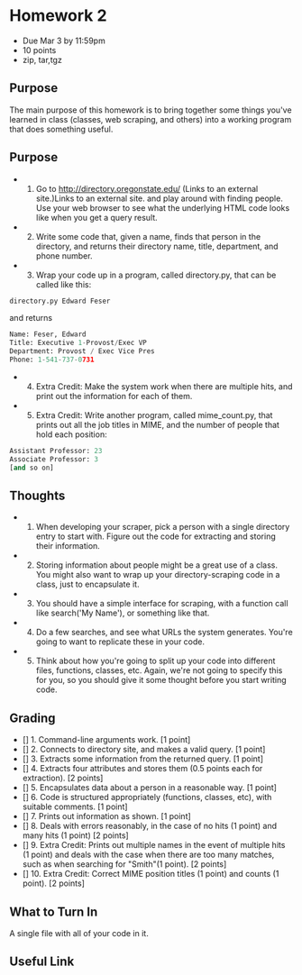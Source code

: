# Homework 2
* Due Mar 3 by 11:59pm 
* 10 points
* zip, tar,tgz

## Purpose
The main purpose of this homework is to bring together some things you've learned in class (classes, web scraping, and others) into a working program that does something useful.

## Purpose
* 1. Go to http://directory.oregonstate.edu/ (Links to an external site.)Links to an external site. and play around with finding people.  Use your web browser to see what the underlying HTML code looks like when you get a query result. 

* 2. Write some code that, given a name, finds that person in the directory, and returns their directory name, title, department, and phone number.

* 3. Wrap your code up in a program, called directory.py, that can be called like this:
```python
directory.py Edward Feser
```
and returns
```python
Name: Feser, Edward
Title: Executive 1-Provost/Exec VP
Department: Provost / Exec Vice Pres
Phone: 1-541-737-0731
```

* 4. Extra Credit: Make the system work when there are multiple hits, and print out the information for each of them.

* 5. Extra Credit: Write another program, called mime_count.py, that prints out all the job titles in MIME, and the number of people that hold each position:
```python
Assistant Professor: 23
Associate Professor: 3
[and so on]
```

## Thoughts
* 1. When developing your scraper, pick a person with a single directory entry to start with.  Figure out the code for extracting and storing their information.

* 2. Storing information about people might be a great use of a class.  You might also want to wrap up your directory-scraping code in a class, just to encapsulate it.

* 3. You should have a simple interface for scraping, with a function call like search('My Name'), or something like that.

* 4. Do a few searches, and see what URLs the system generates.  You're going to want to replicate these in your code.

* 5. Think about how you're going to split up your code into different files, functions, classes, etc.  Again, we're not going to specify this for you, so you should give it some thought before you start writing code.

## Grading
- [] 1. Command-line arguments work. [1 point]
- [] 2. Connects to directory site, and makes a valid query.  [1 point]
- [] 3. Extracts some information from the returned query. [1 point]
- [] 4. Extracts four attributes and stores them (0.5 points each for extraction). [2 points]
- [] 5. Encapsulates data about a person in a reasonable way.  [1 point]
- [] 6. Code is structured appropriately (functions, classes, etc), with suitable comments.  [1 point]
- [] 7. Prints out information as shown. [1 point]
- [] 8. Deals with errors reasonably, in the case of no hits (1 point) and many hits (1 point) [2 points]
- [] 9. Extra Credit: Prints out multiple names in the event of multiple hits (1 point) and deals with the case when there are too many matches, such as when searching for "Smith"(1 point).  [2 points]
- [] 10. Extra Credit: Correct MIME position titles (1 point) and counts (1 point). [2 points]

## What to Turn In
A single file with all of your code in it.

## Useful Link
<a href="http://directory.oregonstate.edu/">
